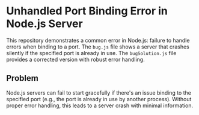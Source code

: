 # Unhandled Port Binding Error in Node.js Server

This repository demonstrates a common error in Node.js:  failure to handle errors when binding to a port. The `bug.js` file shows a server that crashes silently if the specified port is already in use. The `bugSolution.js` file provides a corrected version with robust error handling.

## Problem

Node.js servers can fail to start gracefully if there's an issue binding to the specified port (e.g., the port is already in use by another process).  Without proper error handling, this leads to a server crash with minimal information.